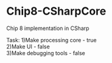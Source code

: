 # Chip8-CSharpCore

Chip 8 implementation in CSharp

Task:
1)Make processing core - true  
2)Make UI - false  
3)Make debugging tools - false  
